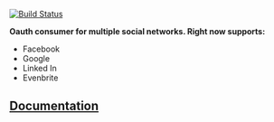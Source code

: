 
[![Build Status](https://travis-ci.org/stavros-zavrakas/social-oauth.svg?branch=master)](https://travis-ci.org/stavros-zavrakas/social-oauth)

**Oauth consumer for multiple social networks. Right now supports:** 
- Facebook
- Google
- Linked In
- Evenbrite

## [Documentation](https://github.com/stavros-zavrakas/social-oauth/wiki)
